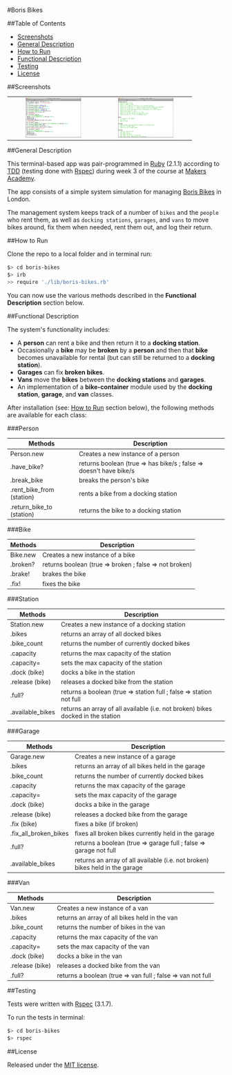 #Boris Bikes

##Table of Contents

* [Screenshots](#screenshots)
* [General Description](#general-description)
* [How to Run](#how-to-run)
* [Functional Description](#functional-description)
* [Testing](#testing)
* [License](#license)


##Screenshots

<table>
	<tr>
		<td align="center" width="200px">
			<a href="https://raw.githubusercontent.com/nadavmatalon/boris-bikes/master/images/boris_bikes_1.jpg">
				<img src="images/boris_bikes_1.jpg" height="92px" />
			</a>
		</td>
		<td align="center" width="200px">
			<a href="https://raw.githubusercontent.com/nadavmatalon/boris-bikes/master/images/boris_bikes_2.jpg">
				<img src="images/boris_bikes_2.jpg" height="92px" />
			</a>
		</td>
	</tr>
</table>


##General Description

This terminal-based app was pair-programmed in 
[Ruby](https://www.ruby-lang.org/en/) (2.1.1) according to 
[TDD](http://en.wikipedia.org/wiki/Test-driven_development) 
(testing done with [Rspec](http://rspec.info/)) during week 3 of the course at 
[Makers Academy](http://www.makersacademy.com/).

The app consists of a simple system simulation for managing 
[Boris Bikes](http://en.wikipedia.org/wiki/Barclays_Cycle_Hire) in London. 

The management system keeps track of a number of `bikes` and the `people` who rent them, 
as well as `docking stations`, `garages`, and `vans` to move bikes around, fix them when 
needed, rent them out, and log their return.


##How to Run

Clone the repo to a local folder and in terminal run:

```bash
$> cd boris-bikes
$> irb
>> require './lib/boris-bikes.rb'
```

You can now use the various methods described in the __Functional Description__ 
section below.


##Functional Description

The system's functionality includes:
* A __person__ can rent a bike and then return it to a __docking station__. 
* Occasionally a __bike__ may be __broken__ by a __person__ and then that __bike__
  becomes unavailable for rental (but can still be returned to a __docking station__).
* __Garages__ can fix __broken bikes__.
* __Vans__ move the __bikes__ between the __docking stations__ and __garages__.
* An implementation of a __bike-container__ module used by the __docking station__,
  __garage__, and __van__ classes.

After installation (see: [How to Run]((#how-to-run)) section below), the following methods 
are available for each class:

###Person

| Methods                   | Description                                                        |
|---------------------------|--------------------------------------------------------------------|
| Person.new                | Creates a new instance of a person                                 |
| .have_bike?               | returns boolean (true => has bike/s ; false => doesn't have bike/s |
| .break_bike               | breaks the person's bike                                           |
| .rent_bike_from (station) | rents a bike from a docking station                                |
| .return_bike_to (station) | returns the bike to a docking station                              |


###Bike

| Methods  | Description                                            |
|----------|--------------------------------------------------------|
| Bike.new | Creates a new instance of a bike                       |
| .broken? | returns boolean (true => broken ; false => not broken) |
| .brake!  | brakes the bike                                        |
| .fix!    | fixes the bike                                         |


###Station

| Methods          | Description                                                                     |
|------------------|---------------------------------------------------------------------------------|
| Station.new      | Creates a new instance of a docking station                                     |
| .bikes           | returns an array of all docked bikes                                            |
| .bike_count      | returns the number of currently docked bikes                                    |
| .capacity        | returns the max capacity of the station                                         |
| .capacity=       | sets the max capacity of the station                                            |
| .dock (bike)     | docks a bike in the station                                                     |
| .release (bike)  | releases a docked bike from the station                                         |
| .full?           | returns a boolean (true => station full ; false => station not full             |
| .available_bikes | returns an array of all available (i.e. not broken) bikes docked in the station |


###Garage

| Methods               | Description                                                                  |
|-----------------------|------------------------------------------------------------------------------|
| Garage.new            | Creates a new instance of a  garage                                          |
| .bikes                | returns an array of all bikes held in the garage                             |
| .bike_count           | returns the number of currently docked bikes                                 |
| .capacity             | returns the max capacity of the garage                                       |
| .capacity=            | sets the max capacity of the garage                                          |
| .dock (bike)          | docks a bike in the garage                                                   |
| .release (bike)       | releases a docked bike from the garage                                       |
| .fix (bike)           | fixes a bike (if broken)                                                     |
| .fix_all_broken_bikes | fixes all broken bikes currently held in the garage                          |
| .full?                | returns a boolean (true => garage full ; false => garage not full            |
| .available_bikes      | returns an array of all available (i.e. not broken) bikes held in the garage |


###Van

| Methods         | Description                                                 |
|-----------------|-------------------------------------------------------------|
| Van.new         | Creates a new instance of a van                             |
| .bikes          | returns an array of all bikes held in the van               |
| .bike_count     | returns the number of bikes in the van                      |
| .capacity       | returns the max capacity of the van                         |
| .capacity=      | sets the max capacity of the van                            |
| .dock (bike)    | docks a bike in the van                                     |
| .release (bike) | releases a docked bike from the van                         |
| .full?          | returns a boolean (true => van full ; false => van not full |


##Testing

Tests were written with [Rspec](http://rspec.info/) (3.1.7).

To run the tests in terminal: 

```bash
$> cd boris-bikes
$> rspec
```

##License

<p>Released under the <a href="http://www.opensource.org/licenses/MIT">MIT license</a>.</p>

